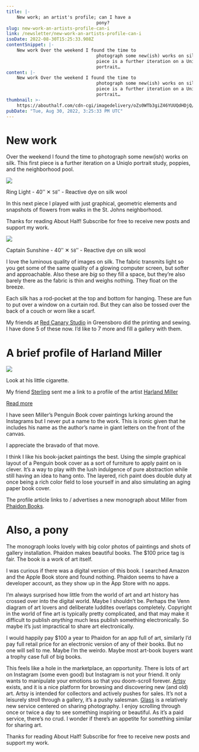 ```yaml
---
title: |-
    New work; an artist's profile; can I have a
                                  pony?
slug: new-work-an-artists-profile-can-i
link: /newsletter/new-work-an-artists-profile-can-i
isoDate: 2022-08-30T15:25:33.908Z
contentSnippet: |-
    New work Over the weekend I found the time to
                                  photograph some new(ish) works on silk. This first
                                  piece is a further iteration on a Uniqlo
                                  portrait…
content: |-
    New work Over the weekend I found the time to
                                  photograph some new(ish) works on silk. This first
                                  piece is a further iteration on a Uniqlo
                                  portrait…
thumbnail: >-
    https://abouthalf.com/cdn-cgi/imagedelivery/oZs0WTb3giZ46YUUQdHDjQ/fc717950-345c-433a-4a2d-9eea5c683300/width=1200,format=auto
pubDate: "Tue, Aug 30, 2022, 3:25:33 PM UTC"
---
```


# New work

Over the weekend I found the time to photograph some new(ish) works on silk. This first piece is a further iteration on a Uniqlo portrait study, poppies, and the neighborhood pool.

![](https://abouthalf.com/cdn-cgi/imagedelivery/oZs0WTb3giZ46YUUQdHDjQ/d31da9cf-f702-434a-f7ea-24a99f62e000/width=1200,format=auto)

Ring Light - 40ʺ ✕ `58`ʺ - Reactive dye on silk wool

In this next piece I played with just graphical, geometric elements and snapshots of flowers from walks in the St. Johns neighborhood.

Thanks for reading About Half! Subscribe for free to receive new posts and support my work.

![](https://abouthalf.com/cdn-cgi/imagedelivery/oZs0WTb3giZ46YUUQdHDjQ/365398af-cf15-47a3-a7c6-5417b9491300/width=1200,format=auto)

Captain Sunshine - 40ʺ ✕ `58`ʺ - Reactive dye on silk wool

I love the luminous quality of images on silk. The fabric transmits light so you get some of the same quality of a glowing computer screen, but softer and approachable. Also these are _big_ so they fill a space, but they’re also barely there as the fabric is thin and weighs nothing. They float on the breeze.

Each silk has a rod-pocket at the top and bottom for hanging. These are fun to put over a window on a curtain rod. But they can also be tossed over the back of a couch or worn like a scarf.

My friends at [Red Canary Studio](http://www.redcanarystudio.com) in Greensboro did the printing and sewing. I have done 5 of these now. I’d like to 7 more and fill a gallery with them.

# A brief profile of Harland Miller

![](https://abouthalf.com/cdn-cgi/imagedelivery/oZs0WTb3giZ46YUUQdHDjQ/a7a52d2c-62d0-4099-c77e-e943abbb8000/width=1200,format=auto)

Look at his little cigarette.

My friend [Sterling](https://www.instagram.com/sterlingbowen/) sent me a link to a profile of the artist [Harland Miller](https://www.artspace.com/magazine/interviews_features/need-to-know/harland-miller-on-art-life-everything-in-between-57158)

[Read more](https://www.artspace.com/magazine/interviews_features/need-to-know/harland-miller-on-art-life-everything-in-between-57158)

I have seen Miller’s Penguin Book cover paintings lurking around the Instagrams but I never put a name to the work. This is ironic given that he includes his name as the author’s name in giant letters on the front of the canvas.

I appreciate the bravado of that move.

I think I like his book-jacket paintings the best. Using the simple graphical layout of a Penguin book cover as a sort of furniture to apply paint on is clever. It’s a way to play with the lush indulgence of pure abstraction while still having an idea to hang onto. The layered, rich paint does double duty at once being a rich color field to lose yourself in and also simulating an aging paper book cover.

The profile article links to / advertises a new monograph about Miller from [Phaidon Books](https://www.phaidon.com/store/art/harland-miller-in-shadows-i-boogie-9781838663100/).

# Also, a pony

The monograph looks lovely with big color photos of paintings and shots of gallery installation. Phaidon makes beautiful books. The $100 price tag is fair. The book is a work of art itself.

I was curious if there was a digital version of this book. I searched Amazon and the Apple Book store and found nothing. Phaidon seems to have a developer account, as they show up in the App Store with no apps.

I’m always surprised how little from the world of art and art history has crossed over into the digital world. Maybe I shouldn’t be. Perhaps the Venn diagram of art lovers and deliberate luddites overlaps completely. Copyright in the world of fine art is typically pretty complicated, and that may make it difficult to publish _anything_ much less publish something electronically. So maybe it’s just impractical to share art electronically.

I would happily pay $100 a year to Phaidon for an app full of art, similarly I’d pay full retail price for an electronic version of any of their books. But no one will sell to me. Maybe I’m the weirdo. Maybe most art-book buyers want a trophy case full of big books.

This feels like a hole in the marketplace, an opportunity. There is lots of art on Instagram (some even good) but Instagram is not your friend. It only wants to manipulate your emotions so that you doom-scroll forever. [Artsy](https://www.artsy.net) exists, and it is a nice platform for browsing and discovering new (and old) art. Artsy is intended for collectors and actively pushes for sales. It’s not a leisurely stroll through a gallery, it’s a pushy salesman. [Glass](https://glass.photo) is a relatively new service centered on sharing photography. I enjoy scrolling through once or twice a day to see something inspiring or beautiful. As it’s a paid service, there’s no crud. I wonder if there’s an appetite for something similar for sharing art.

Thanks for reading About Half! Subscribe for free to receive new posts and support my work.
